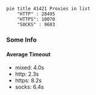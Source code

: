 
```mermaid
pie title 41421 Proxies in list
    "HTTP" : 28495
    "HTTPS": 10070
    "SOCKS" : 9603
```

### Some Info
#### Average Timeout

- mixed: 4.0s
- http: 2.3s
- https: 8.2s
- socks: 6.4s